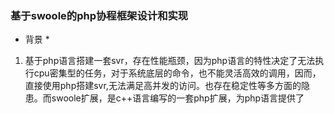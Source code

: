 ### 基于swoole的php协程框架设计和实现 ###

* 背景 *

1. 基于php语言搭建一套svr，存在性能瓶颈，因为php语言的特性决定了无法执行cpu密集型的任务，对于系统底层的命令，也不能灵活高效的调用，因而，直接使用php搭建svr,无法满足高并发的访问。也存在稳定性等多方面的隐患。而swoole扩展，是c++语言编写的一套php扩展，为php语言提供了

